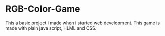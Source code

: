 # RGB-Color-Game
This a basic project i made when i started web development.
This game is made with plain java script, HLML and CSS.
